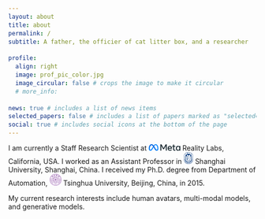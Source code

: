 ```yaml
---
layout: about
title: about
permalink: /
subtitle: A father, the officier of cat litter box, and a researcher

profile:
  align: right
  image: prof_pic_color.jpg
  image_circular: false # crops the image to make it circular
  # more_info:

news: true # includes a list of news items
selected_papers: false # includes a list of papers marked as "selected={true}"
social: true # includes social icons at the bottom of the page
---
```


I am currently a Staff Research Scientist at <img align="bottom" src="assets/img/meta.png" height="13" /> Reality Labs, California, USA. I worked as an Assistant Professor in <img src="assets/img/shu.png" height="24" /> Shanghai University, Shanghai, China. I received my Ph.D. degree from Department of Automation, <img src="assets/img/thu.png" height="24" /> Tsinghua University, Beijing, China, in 2015.

My current research interests include human avatars, multi-modal models, and generative models.
